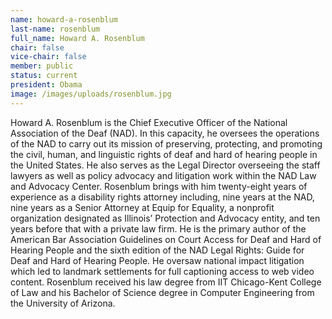 ```yaml
---
name: howard-a-rosenblum
last-name: rosenblum
full_name: Howard A. Rosenblum
chair: false
vice-chair: false
member: public
status: current
president: Obama
image: /images/uploads/rosenblum.jpg
---
```


  Howard A. Rosenblum is the Chief Executive Officer of the National Association
  of the Deaf (NAD). In this capacity, he oversees the operations of the NAD to
  carry out its mission of preserving, protecting, and promoting the civil, human,
  and linguistic rights of deaf and hard of hearing people in the United States.
  He also serves as the Legal Director overseeing the staff lawyers as well as
  policy advocacy and litigation work within the NAD Law and Advocacy Center.
  Rosenblum brings with him twenty-eight years of experience as a disability
  rights attorney including, nine years at the NAD, nine years as a Senior
  Attorney at Equip for Equality, a nonprofit organization designated as
  Illinois’ Protection and Advocacy entity, and ten years before that with a
  private law firm. He is the primary author of the American Bar Association
  Guidelines on Court Access for Deaf and Hard of Hearing People and the sixth
  edition of the NAD Legal Rights: Guide for Deaf and Hard of Hearing People. He
  oversaw national impact litigation which led to landmark settlements for full
  captioning access to web video content. Rosenblum received his law degree from
  IIT Chicago-Kent College of Law and his Bachelor of Science degree in Computer
  Engineering from the University of Arizona.


